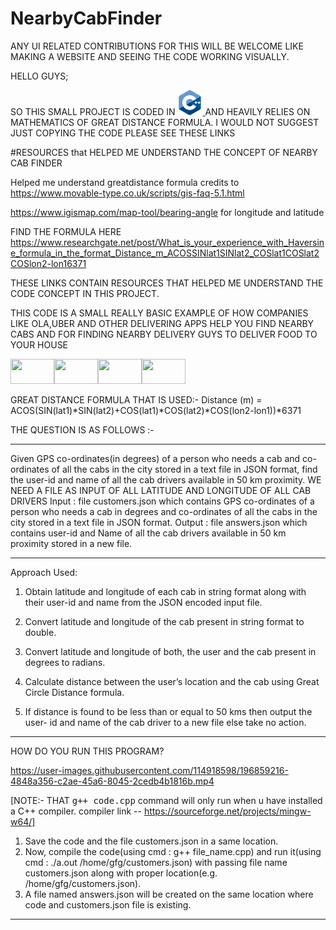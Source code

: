 # NearbyCabFinder
ANY UI RELATED CONTRIBUTIONS FOR THIS WILL BE WELCOME LIKE MAKING A WEBSITE AND SEEING THE CODE WORKING VISUALLY.

HELLO GUYS;

SO THIS SMALL PROJECT IS CODED IN <a href="https://www.w3schools.com/cpp/" target="_blank" rel="noreferrer"> <img src="https://raw.githubusercontent.com/devicons/devicon/master/icons/cplusplus/cplusplus-original.svg" alt="cplusplus" width="40" height="40"/> </a>  AND HEAVILY RELIES ON MATHEMATICS OF GREAT DISTANCE FORMULA.
I WOULD NOT SUGGEST JUST COPYING THE CODE PLEASE SEE THESE LINKS

#RESOURCES that HELPED ME UNDERSTAND THE CONCEPT OF NEARBY CAB FINDER

Helped me understand greatdistance formula credits to 
https://www.movable-type.co.uk/scripts/gis-faq-5.1.html

https://www.igismap.com/map-tool/bearing-angle for longitude and latitude

FIND THE FORMULA HERE
https://www.researchgate.net/post/What_is_your_experience_with_Haversine_formula_in_the_format_Distance_m_ACOSSINlat1SINlat2_COSlat1COSlat2COSlon2-lon16371

THESE LINKS CONTAIN RESOURCES THAT HELPED ME UNDERSTAND THE CODE CONCEPT IN THIS PROJECT.

THIS CODE IS A SMALL REALLY BASIC EXAMPLE OF HOW COMPANIES LIKE OLA,UBER AND OTHER DELIVERING APPS HELP YOU FIND NEARBY CABS AND FOR FINDING NEARBY DELIVERY GUYS TO DELIVER FOOD TO YOUR HOUSE

<img src="https://upload.wikimedia.org/wikipedia/en/thumb/0/0f/Ola_Cabs_logo.svg/1200px-Ola_Cabs_logo.svg.png" style="height:40px;width:70px"><img src="https://seeklogo.com/images/U/uber-logo-2BB8EC4342-seeklogo.com.png" style="height:40px;width:70px"><img src="https://techstory.in/wp-content/uploads/2021/11/Zepto.jpg" style="height:40px;width:70px"><img src="https://encrypted-tbn0.gstatic.com/images?q=tbn:ANd9GcSqKe0a2Yr_I-6Lnt4H7sfowvWHpxPEdUCHXQyaR9cSng&s" style="height:40px;width:70px">


GREAT DISTANCE FORMULA THAT IS USED:- Distance (m) = ACOS(SIN(lat1)*SIN(lat2)+COS(lat1)*COS(lat2)*COS(lon2-lon1))*6371

THE QUESTION IS AS FOLLOWS :-

**************************************
Given GPS co-ordinates(in degrees) of a person who needs a cab and co-ordinates of all the cabs in the city stored in a text file
in JSON format, find the user-id and name of all the cab drivers available in 50 km proximity.
WE NEED A FILE AS INPUT OF ALL LATITUDE AND LONGITUDE OF ALL CAB DRIVERS
Input : file customers.json which contains GPS co-ordinates of a person who needs a cab in degrees and co-ordinates of all the cabs in the city stored in a text file in JSON format.
Output : file answers.json which contains user-id and Name of all the cab drivers available in 50 km proximity stored in a new file.
**************************************

Approach Used:
1. Obtain latitude and longitude of each cab in string format along with their
user-id and name from the JSON encoded input file.

2. Convert latitude and longitude of the cab present in string format to double.

3. Convert latitude and longitude of both, the user and the cab present in
degrees to radians.

4. Calculate distance between the user’s location and the cab using Great Circle
Distance formula.

5. If distance is found to be less than or equal to 50 kms then output the user-
id and name of the cab driver to a new file else take no action.
*****************************************************************************

   HOW DO YOU RUN THIS PROGRAM? 
   
https://user-images.githubusercontent.com/114918598/196859216-4848a356-c2ae-45a6-8045-2cedb4b1816b.mp4

[NOTE:- THAT <kbd>g++ code.cpp</kbd> command will only run when u have installed a C++ compiler. compiler link -- https://sourceforge.net/projects/mingw-w64/]
 1. Save the code and the file customers.json in a same location.
2. Now, compile the code(using cmd : g++ file_name.cpp) and run it(using cmd : ./a.out /home/gfg/customers.json) 
with passing file name customers.json along with proper location(e.g. /home/gfg/customers.json).
3. A file named answers.json will be created on the same location where code and customers.json file is existing.

*****************************************************************************
